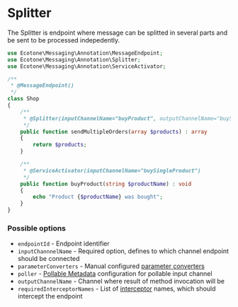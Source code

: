# Splitter

The Splitter is endpoint where message can be splitted in several parts and be sent to be processed indepedently. 

```php
use Ecotone\Messaging\Annotation\MessageEndpoint;
use Ecotone\Messaging\Annotation\Splitter;
use Ecotone\Messaging\Annotation\ServiceActivator;

/**
 * @MessageEndpoint()
 */
class Shop
{
    /**
     * @Splitter(inputChannelName="buyProduct", outputChannelName="buySingleProduct")
     */
    public function sendMultipleOrders(array $products) : array
    {
        return $products;
    }

    /**
     * @ServiceActivator(inputChannelName="buySingleProduct")
     */
    public function buyProduct(string $productName) : void
    {
        echo "Product {$productName} was bought";
    }
}
```

### Possible options

* `endpointId` - Endpoint identifier 
* `inputChannnelName` - Required option, defines to which channel endpoint should be connected
* `parameterConverters` - Manual configured [parameter converters]()
* `poller` - [Pollable Metadata]() configuration for pollable input channel
* `outputChannelName` - Channel where result of method invocation will be 
* `requiredInterceptorNames` - List of [interceptor](../../interceptors.md) names, which should intercept the endpoint


